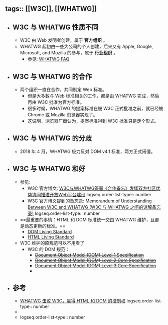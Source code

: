 tags:: [[W3C]], [[WHATWG]]
---

- ## W3C 与 WHATWG 性质不同
	- W3C 由 Web 发明者创建，属于 **官方组织** 。
	- WHATWG 起初由一些大公司的个人创建，后来又有 Apple, Google, Microsoft, and Mozilla 的参与，属于 **行业组织** 。
		- 参见: [WHATWG FAQ](https://whatwg.org/faq)
- ## W3C 与 WHATWG 的合作
	- 两个组织一直在合作，共同制定 Web 标准。
		- 但是大多数与 Web 标准相关的工作，都是由 WHATWG 完成，然后再由 W3C 批准为官方标准。
		- 很多时候，WHATWG 的提案标准在被 W3C 正式批准之前，就已经被 Chrome 或 Mozilla 浏览器实现了。
		- 这说明，浏览器厂商认为，提案标准得到 W3C 批准只是走个形式。
- ## W3C 与 WHATWG 的分歧
	- 2018 年 4 月，WHATWG 极力反对 DOM v4.1 标准，两方正式闹僵。
- ## W3C 与 WHATWG 和好
	- 参见:
		- W3C 官方博文: [W3C与WHATWG签署《合作备忘》发挥双方社区优势协同推进开放Web平台建设](https://www.chinaw3c.org/blog-w3c-and-whatwg-to-work-together-to-advance-the-open-web-platform.html)
		  logseq.order-list-type:: number
		- W3C 官方博文提到的备忘录: [Memorandum of Understanding Between W3C and WHATWG (W3C 与 WHATWG 之间的谅解备忘录)](https://www.w3.org/2019/04/WHATWG-W3C-MOU.html)
		  logseq.order-list-type:: number
	- ==最重要的事情：HTML 和 DOM 标准统一交由 WHATWG 维护，且都是动态更新的标准。==
		- [DOM Living Standard](https://dom.spec.whatwg.org/)
		- [HTML Living Standard](https://html.spec.whatwg.org/multipage/)
	- W3C 维护的原规范可以不用看了
		- W3C 的 DOM 规范：
			- ~~[Document Object Model (DOM) Level 1 Specification](https://www.w3.org/TR/1998/REC-DOM-Level-1-19981001/)~~
			- ~~[Document Object Model (DOM) Level 2 Core Specification](https://www.w3.org/TR/DOM-Level-2-Core/)~~
			- ~~[Document Object Model (DOM) Level 3 Core Specification](https://www.w3.org/TR/DOM-Level-3-Core/)~~
			-
- ## 参考
	- [WHATWG 击败 W3C，赢得 HTML 和 DOM 的控制权](https://www.infoq.cn/article/bsvfxt96doh-sbzphbwj)
	  logseq.order-list-type:: number
	-
	- logseq.order-list-type:: number